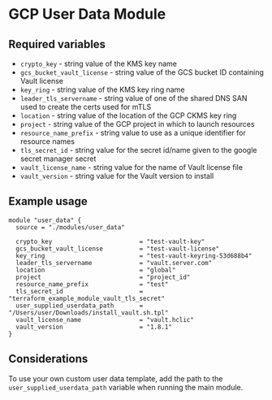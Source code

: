# GCP User Data Module

## Required variables

* `crypto_key` - string value of the KMS key name
* `gcs_bucket_vault_license` - string value of the GCS bucket ID containing Vault license
* `key_ring` - string value of the KMS key ring name
* `leader_tls_servername` - string value of one of the shared DNS SAN used to create the certs used for mTLS
* `location` - string value of the location of the GCP CKMS key ring
* `project` - string value of the GCP project in which to launch resources
* `resource_name_prefix` - string value to use as a unique identifier for resource names
* `tls_secret_id` - string value for the secret id/name given to the google secret manager secret
* `vault_license_name` - string value for the name of Vault license file
* `vault_version` - string value for the Vault version to install

## Example usage

```hcl
module "user_data" {
  source = "./modules/user_data"

  crypto_key                        = "test-vault-key"
  gcs_bucket_vault_license          = "test-vault-license"
  key_ring                          = "test-vault-keyring-53d688b4"
  leader_tls_servername             = "vault.server.com"
  location                          = "global"
  project                           = "project_id"
  resource_name_prefix              = "test"
  tls_secret_id                     = "terraform_example_module_vault_tls_secret"
  user_supplied_userdata_path       = "/Users/user/Downloads/install_vault.sh.tpl"
  vault_license_name                = "vault.hclic"
  vault_version                     = "1.8.1"
}
```

## Considerations

To use your own custom user data template, add the path to the `user_supplied_userdata_path` variable when running the main module.
